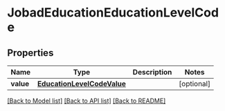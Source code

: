 # JobadEducationEducationLevelCode


## Properties
Name | Type | Description | Notes
------------ | ------------- | ------------- | -------------
**value** | [**EducationLevelCodeValue**](EducationLevelCodeValue.md) |  | [optional] 

[[Back to Model list]](../README.md#documentation-for-models) [[Back to API list]](../README.md#documentation-for-api-endpoints) [[Back to README]](../README.md)


